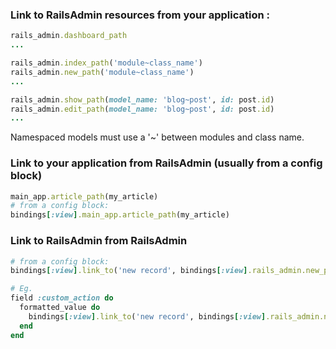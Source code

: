 ### Link to RailsAdmin resources from your application :

```ruby
rails_admin.dashboard_path
...

rails_admin.index_path('module~class_name')
rails_admin.new_path('module~class_name')
...

rails_admin.show_path(model_name: 'blog~post', id: post.id)
rails_admin.edit_path(model_name: 'blog~post', id: post.id)
...
```

Namespaced models must use a '~' between modules and class name.

### Link to your application from RailsAdmin (usually from a config block)

```ruby
main_app.article_path(my_article)
# from a config block:
bindings[:view].main_app.article_path(my_article)
```

### Link to RailsAdmin from RailsAdmin

```ruby
# from a config block:
bindings[:view].link_to('new record', bindings[:view].rails_admin.new_path('module~class_name'))

# Eg.
field :custom_action do
  formatted_value do
    bindings[:view].link_to('new record', bindings[:view].rails_admin.new_path('module~class_name', key: 'value'))
  end
end
```
